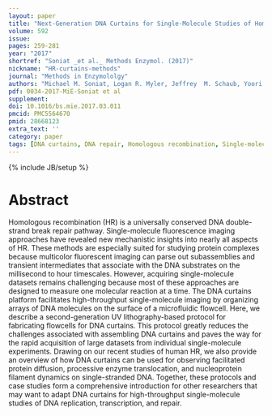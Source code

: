 ```yaml
---
layout: paper
title: "Next-Generation DNA Curtains for Single-Molecule Studies of Homologous Recombination."
volume: 592
issue:
pages: 259-281
year: "2017"
shortref: "Soniat _et al._ Methods Enzymol. (2017)"
nickname: "HR-curtains-methods"
journal: "Methods in Enzymololgy"
authors: "Michael M. Soniat, Logan R. Myler, Jeffrey  M. Schaub, Yoori Kim, Ignacio F. Gallardo, Ilya J. Finkelstein"
pdf: 0034-2017-MiE-Soniat et al
supplement:
doi: 10.1016/bs.mie.2017.03.011
pmcid: PMC5564670
pmid: 28668123
extra_text: ''
category: paper
tags: [DNA curtains, DNA repair, Homologous recombination, Single-molecule imaging]
---
```

{% include JB/setup %}

# Abstract

Homologous recombination (HR) is a universally conserved DNA double-strand break repair pathway. Single-molecule fluorescence imaging approaches have revealed new mechanistic insights into nearly all aspects of HR. These methods are especially suited for studying protein complexes because multicolor fluorescent imaging can parse out subassemblies and transient intermediates that associate with the DNA substrates on the millisecond to hour timescales. However, acquiring single-molecule datasets remains challenging because most of these approaches are designed to measure one molecular reaction at a time. The DNA curtains platform facilitates high-throughput single-molecule imaging by organizing arrays of DNA molecules on the surface of a microfluidic flowcell. Here, we describe a second-generation UV lithography-based protocol for fabricating flowcells for DNA curtains. This protocol greatly reduces the challenges associated with assembling DNA curtains and paves the way for the rapid acquisition of large datasets from individual single-molecule experiments. Drawing on our recent studies of human HR, we also provide an overview of how DNA curtains can be used for observing facilitated protein diffusion, processive enzyme translocation, and nucleoprotein filament dynamics on single-stranded DNA. Together, these protocols and case studies form a comprehensive introduction for other researchers that may want to adapt DNA curtains for high-throughput single-molecule studies of DNA replication, transcription, and repair.

